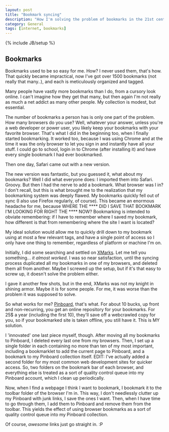 ```yaml
---
layout: post
title: "Bookmark syncing"
description: "How I'm solving the problem of bookmarks in the 21st century"
category: General
tags: [internet, bookmarks]
---
```

{% include JB/setup %}

Bookmarks
---------

Bookmarks used to be so easy for me. How? I never used them, that's how. That quickly became impractical, now I've got over 1500 bookmarks (not really that many..), and each is meticulously organized and tagged.

Many people have vastly more bookmarks than I do, from a cursory look online. I can't imagine how they get that many, but then again I'm not really as much a net addict as many other people. My collection is modest, but essential.

The number of bookmarks a person has is only one part of the problem. How many browsers do you use? Well, whatever your answer, unless you're a web developer or power user, you likely keep your bookmarks with your favorite browser. That's what I did in the beginning too, when I finally started bookmarking. It worked too, because I was using Chrome and at the time it was the only browser to let you sign in and instantly have all your stuff. I could go to school, login in to Chrome (after installing it) and have every single bookmark I had ever bookmarked.

Then one day, Safari came out with a new version.

The new version was fantastic, but you guessed it, what about my bookmarks? Well I did what everyone does: I imported them into Safari. Groovy. But then I had the nerve to add a bookmark. What browser was I in? I don't recall, but this is what brought me to the realization that my bookmarking system was deeply flawed. My bookmarks quickly fell out of sync (I also use Firefox regularly, of course). This became an enormous headache for me, because WHERE THE **** DID I SAVE THAT BOOKMARK I'M LOOKING FOR RIGHT THE **** NOW? Bookmarking is intended to obviate remembering: if I have to remember where I saved my bookmark, how different is that from remembering where the site I want is located?

My ideal solution would allow me to quickly drill down to my bookmark using at most a few relevant tags, and have a single point of access so I only have one thing to remember, regardless of platform or machine I'm on.

Initially, I did some searching and settled on [XMarks](http://www.xmarks.com). Let me tell you something... *it almost worked*. I was so near satisfaction, until the syncing process duplicated all my bookmarks in one of my browsers, and deleted them all from another. Maybe I screwed up the setup, but if it's that easy to screw up, it doesn't solve the problem either.

I gave it another few shots, but in the end, XMarks was not my knight in shining armor. Maybe it is for some people. For me, it was worse than the problem it was supposed to solve.

So what works for me? [Pinboard](https://pinboard.in), that's what. For about 10 bucks, up front and non-recurring, you get an online repository for your bookmarks. For 25$ a year (including the first 10), they'll save off a webcrawled copy for you, so if your bookmarked site is taken offline, you still have it. This is MY solution.

I 'innovated' one last piece myself, though. After moving all my bookmarks to Pinboard, I deleted every last one from my browsers. Then, I set up a single folder in each containing no more than ten of my most important, including a bookmarklet to add the current page to Pinboard, and a bookmark to my Pinboard collection itself. EDIT: I've actually added a second folder for my most common web development sites for quicker access. So, two folders on the bookmark bar of each browser, and everything else is treated as a sort of quality control queue into my Pinboard account, which I clean up periodically.

Now, when I find a webpage I think I want to bookmark, I bookmark it to the toolbar folder of the browser I'm in. This way, I don't needlessly clutter up my Pinboard with junk links, I save the ones I want. Then, when I have time to go through them, I add them to Pinboard and remove them from the toolbar. This yields the effect of using browser bookmarks as a sort of quality control queue into my Pinboard collection.

Of course, *awesome* links just go straight in. :P
